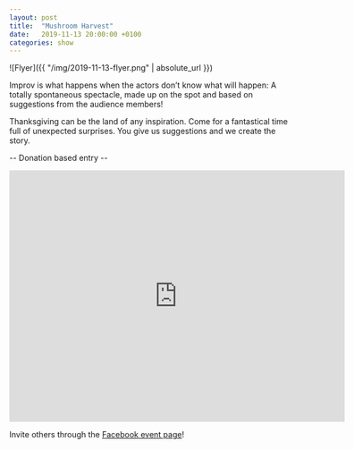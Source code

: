 ```yaml
---
layout: post
title:  "Mushroom Harvest"
date:   2019-11-13 20:00:00 +0100
categories: show
---
```


![Flyer]({{ "/img/2019-11-13-flyer.png" | absolute_url }})

Improv is what happens when the actors don’t know what will happen: A totally spontaneous spectacle, made up on the spot and based on suggestions from the audience members!

Thanksgiving can be the land of any inspiration. Come for a fantastical time full of unexpected surprises. You give us suggestions and we create the story.

-- Donation based entry --

<iframe src="https://www.google.com/maps/embed?pb=!1m18!1m12!1m3!1d2701.3164958683724!2d8.52006681583793!3d47.38625731116593!2m3!1f0!2f0!3f0!3m2!1i1024!2i768!4f13.1!3m3!1m2!1s0x47900a15619f4fa9%3A0x124e7e779b279679!2sjenseits+im+Viadukt!5e0!3m2!1sen!2sch!4v1529147583692" width="600" height="450" frameborder="0" style="border:0" allowfullscreen></iframe>

Invite others through the [Facebook event page](https://www.facebook.com/events/437628203532235/)!
